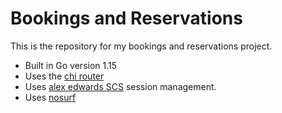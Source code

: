 # Bookings and Reservations

This is the repository for my bookings and reservations project.

- Built in Go version 1.15
- Uses the [chi router](github.com/go-chi/chi)
- Uses [alex edwards SCS](github.com/alexedwards/scs/v2) session management.
- Uses [nosurf](github.com/justinas/nosurf)

